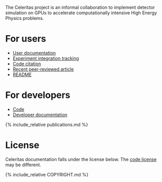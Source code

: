 The Celeritas project is an informal collaboration to implement detector
simulation on GPUs to accelerate computationally intensive High Energy Physics
problems.

# For users

- [User documentation](./celeritas/user/index.html)
- [Experiment integration tracking](https://github.com/celeritas-project/celeritas/issues?q=is%3Aissue+label%3Aexternal+integration+in%3Atitle+)
- [Code citation](https://doi.org/10.11578/dc.20221011.1)
- [Recent peer-reviewed article](https://doi.org/10.1051/epjconf/202429511005)
- [README](https://github.com/celeritas-project/celeritas)

# For developers

- [Code](https://github.com/celeritas-project/celeritas)
- [Developer documentation](./celeritas/dev/index.html)

{% include_relative publications.md %}

# License

Celeritas documentation falls under the license below. The [code license](https://github.com/celeritas-project/celeritas/blob/develop/COPYRIGHT) may be different.

{% include_relative COPYRIGHT.md %}

